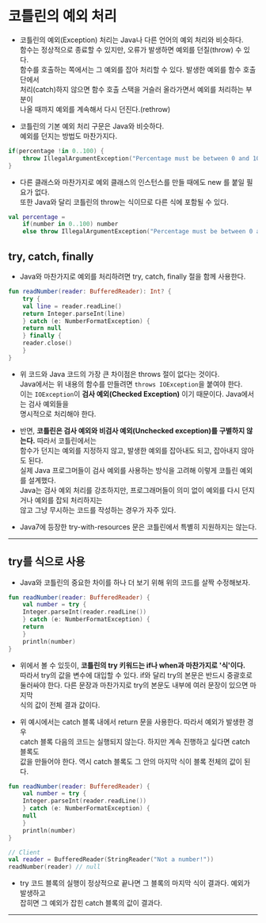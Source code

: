 # 코틀린의 예외 처리

- 코틀린의 예외(Exception) 처리는 Java나 다른 언어의 예외 처리와 비슷하다.  
  함수는 정상적으로 종료할 수 있지만, 오류가 발생하면 예외를 던질(throw) 수 있다.  
  함수를 호출하는 쪽에서는 그 예외를 잡아 처리할 수 있다. 발생한 예외를 함수 호출단에서  
  처리(catch)하지 않으면 함수 호출 스택을 거슬러 올라가면서 예외를 처리하는 부분이  
  나올 때까지 예외를 계속해서 다시 던진다.(rethrow)

- 코틀린의 기본 예외 처리 구문은 Java와 비슷하다.  
  예외를 던지는 방법도 마찬가지다.

```kt
if(percentage !in 0..100) {
    throw IllegalArgumentException("Percentage must be between 0 and 100")
}
```

- 다른 클래스와 마찬가지로 예외 클래스의 인스턴스를 만들 때에도 new 를 붙일 필요가 없다.  
  또한 Java와 달리 코틀린의 throw는 식이므로 다른 식에 포함될 수 있다.

```kt
val percentage =
    if(number in 0..100) number
    else throw IllegalArgumentException("Percentage must be between 0 and 100")
```

## try, catch, finally

- Java와 마찬가지로 예외를 처리하려면 try, catch, finally 절을 함께 사용한다.

```kt
fun readNumber(reader: BufferedReader): Int? {
    try {
	val line = reader.readLine()
	return Integer.parseInt(line)
    } catch (e: NumberFormatException) {
	return null
    } finally {
	reader.close()
    }
}
```

- 위 코드와 Java 코드의 가장 큰 차이점은 throws 절이 없다는 것이다.  
  Java에서는 위 내용의 함수를 만들려면 `throws IOException`을 붙여야 한다.  
  이는 `IOException`이 **검사 예외(Checked Exception)** 이기 때문이다. Java에서는 검사 예외들을  
  명시적으로 처리해야 한다.

- 반면, **코틀린은 검사 예외와 비검사 예외(Unchecked exception)를 구별하지 않는다.** 따라서 코틀린에서는  
  함수가 던지는 예외를 지정하지 않고, 발생한 예외를 잡아내도 되고, 잡아내지 않아도 된다.  
  실제 Java 프로그머들이 검사 예외를 사용하는 방식을 고려해 이렇게 코틀린 예외를 설계했다.  
  Java는 검사 예외 처리를 강조하지만, 프로그래머들이 의미 없이 예외를 다시 던지거나 예외를 잡되 처리하지는  
  않고 그냥 무시하는 코드를 작성하는 경우가 자주 있다.

- Java7에 등장한 try-with-resources 문은 코틀린에서 특별히 지원하지는 않는다.

<hr/>

## try를 식으로 사용

- Java와 코틀린의 중요한 차이를 하나 더 보기 위해 위의 코드를 살짝 수정해보자.

```kt
fun readNumber(reader: BufferedReader) {
    val number = try {
	Integer.parseInt(reader.readLine())
    } catch (e: NumberFormatException) {
	return
    }
    println(number)
}
```

- 위에서 볼 수 있듯이, **코틀린의 try 키워드는 if나 when과 마찬가지로 '식'이다.**  
  따라서 try의 값을 변수에 대입할 수 있다. if와 달리 try의 본문은 반드시 중괄호로  
  둘러싸야 한다. 다른 문장과 마찬가지로 try의 본문도 내부에 여러 문장이 있으면 마지막  
  식의 값이 전체 결과 값이다.

- 위 예시에서는 catch 블록 내에서 return 문을 사용한다. 따라서 예외가 발생한 경우  
  catch 블록 다음의 코드는 실행되지 않는다. 하지만 계속 진행하고 싶다면 catch 블록도  
  값을 만들어야 한다. 역시 catch 블록도 그 안의 마지막 식이 블록 전체의 값이 된다.

```kt
fun readNumber(reader: BufferedReader) {
    val number = try {
	Integer.parseInt(reader.readLine())
    } catch (e: NumberFormatException) {
	null
    }
    println(number)
}

// Client
val reader = BufferedReader(StringReader("Not a number!"))
readNumber(reader) // null
```

- try 코드 블록의 실행이 정상적으로 끝나면 그 블록의 마지막 식이 결과다. 예외가 발생하고  
  잡히면 그 예외가 잡힌 catch 블록의 값이 결과다.

<hr/>
